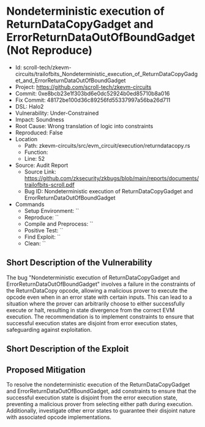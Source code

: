# Nondeterministic execution of ReturnDataCopyGadget and ErrorReturnDataOutOfBoundGadget (Not Reproduce)

* Id: scroll-tech/zkevm-circuits/trailofbits_Nondeterministic_execution_of_ReturnDataCopyGadget_and_ErrorReturnDataOutOfBoundGadget
* Project: https://github.com/scroll-tech/zkevm-circuits
* Commit: 0xe8bcb23e1f303bd6e0dc52924b0ed85710b8a016
* Fix Commit: 48172be100d36c89256fd55337997a56ba26d711
* DSL: Halo2
* Vulnerability: Under-Constrained
* Impact: Soundness
* Root Cause: Wrong translation of logic into constraints
* Reproduced: False
* Location
  - Path: zkevm-circuits/src/evm_circuit/execution/returndatacopy.rs
  - Function: 
  - Line: 52
* Source: Audit Report
  - Source Link: https://github.com/zksecurity/zkbugs/blob/main/reports/documents/trailofbits-scroll.pdf
  - Bug ID: Nondeterministic execution of ReturnDataCopyGadget and ErrorReturnDataOutOfBoundGadget
* Commands
  - Setup Environment: ``
  - Reproduce: ``
  - Compile and Preprocess: ``
  - Positive Test: ``
  - Find Exploit: ``
  - Clean: ``

## Short Description of the Vulnerability

The bug "Nondeterministic execution of ReturnDataCopyGadget and ErrorReturnDataOutOfBoundGadget" involves a failure in the constraints of the ReturnDataCopy opcode, allowing a malicious prover to execute the opcode even when in an error state with certain inputs. This can lead to a situation where the prover can arbitrarily choose to either successfully execute or halt, resulting in state divergence from the correct EVM execution. The recommendation is to implement constraints to ensure that successful execution states are disjoint from error execution states, safeguarding against exploitation.

## Short Description of the Exploit



## Proposed Mitigation

To resolve the nondeterministic execution of the ReturnDataCopyGadget and ErrorReturnDataOutOfBoundGadget, add constraints to ensure that the successful execution state is disjoint from the error execution state, preventing a malicious prover from selecting either path during execution. Additionally, investigate other error states to guarantee their disjoint nature with associated opcode implementations.

